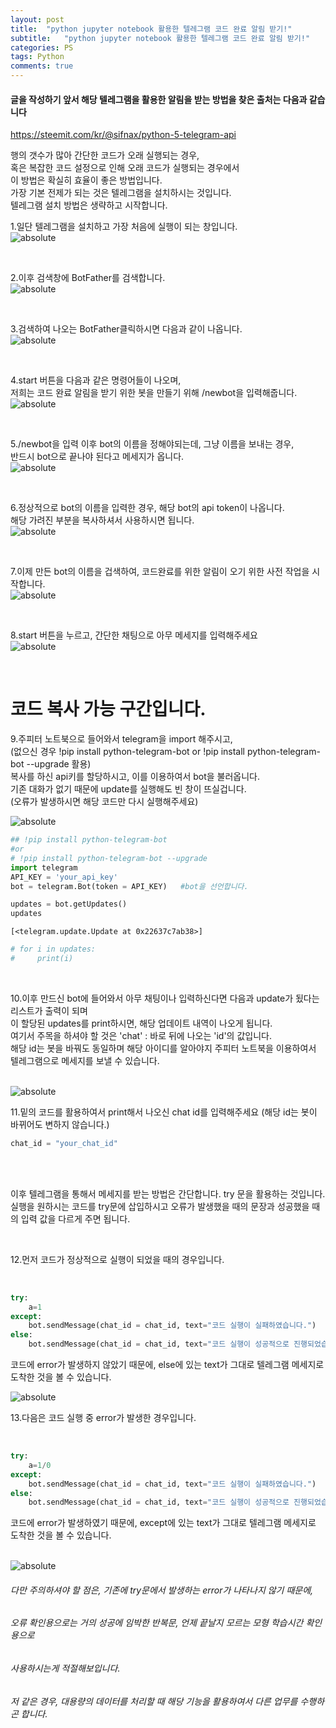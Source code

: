 ```yaml
---
layout: post
title:  "python jupyter notebook 활용한 텔레그램 코드 완료 알림 받기!"
subtitle:   "python jupyter notebook 활용한 텔레그램 코드 완료 알림 받기!"
categories: PS
tags: Python
comments: true
---
```


#### 글을 작성하기 앞서 해당 텔레그램을 활용한 알림을 받는 방법을 찾은 출처는 다음과 같습니다
<https://steemit.com/kr/@sifnax/python-5-telegram-api>

행의 갯수가 많아 간단한 코드가 오래 실행되는 경우,
<br/>
혹은 복잡한 코드 설정으로 인해 오래 코드가 실행되는 경우에서
<br/>
이 방법은 확실히 효율이 좋은 방법입니다.
<br/>
가장 기본 전제가 되는 것은 텔레그램을 설치하시는 것입니다.
<br/>
텔레그램 설치 방법은 생략하고 시작합니다.


1.일단 텔레그램을 설치하고 가장 처음에 실행이 되는 창입니다.
<br/>
<img data-action="zoom" src='{{ "/bluemumin.github.io/assets/img/telegram/t1.PNG" | relative_url }}' alt='absolute'>

<br/>

2.이후 검색창에 BotFather를 검색합니다.
<br/>
<img data-action="zoom" src='{{ "/bluemumin.github.io/assets/img/telegram/t2.PNG" | relative_url }}' alt='absolute'>

<br/>

3.검색하여 나오는 BotFather클릭하시면 다음과 같이 나옵니다.
<br/>
<img data-action="zoom" src='{{ "/bluemumin.github.io/assets/img/telegram/t3.PNG" | relative_url }}' alt='absolute'>

<br/>

4.start 버튼을 다음과 같은 명령어들이 나오며,
<br/>
  저희는 코드 완료 알림을 받기 위한 봇을 만들기 위해 /newbot을 입력해줍니다.
<br/>
<img data-action="zoom" src='{{ "/bluemumin.github.io/assets/img/telegram/t4.PNG" | relative_url }}' alt='absolute'>

<br/>

5./newbot을 입력 이후 bot의 이름을 정해야되는데, 그냥 이름을 보내는 경우,
<br/>
   반드시 bot으로 끝나야 된다고 메세지가 옵니다.
<br/>
<img data-action="zoom" src='{{ "/bluemumin.github.io/assets/img/telegram/t5.PNG" | relative_url }}' alt='absolute'>

<br/>

6.정상적으로 bot의 이름을 입력한 경우, 해당 bot의 api token이 나옵니다.
<br/>
  해당 가려진 부분을 복사하셔서 사용하시면 됩니다.
<br/>
<img data-action="zoom" src='{{ "/bluemumin.github.io/assets/img/telegram/t6.PNG" | relative_url }}' alt='absolute'>

<br/>

7.이제 만든 bot의 이름을 겁색하여, 코드완료를 위한 알림이 오기 위한 사전 작업을 시작합니다.
<br/>
<img data-action="zoom" src='{{ "/bluemumin.github.io/assets/img/telegram/t7.PNG" | relative_url }}' alt='absolute'>

<br/>

8.start 버튼을 누르고, 간단한 채팅으로 아무 메세지를 입력해주세요
<br/>
<img data-action="zoom" src='{{ "/bluemumin.github.io/assets/img/telegram/t8.PNG" | relative_url }}' alt='absolute'>

<br/>

# 코드 복사 가능 구간입니다.

9.주피터 노트북으로 들어와서 telegram을 import 해주시고, 
<br/>
(없으신 경우 !pip install python-telegram-bot or !pip install python-telegram-bot --upgrade 활용)
<br/>
  복사를 하신 api키를 할당하시고, 이를 이용하여서 bot을 불러옵니다.
  <br/>
  기존 대화가 없기 때문에 update를 실행해도 빈 창이 뜨실겁니다. 
  <br/>
  (오류가 발생하시면 해당 코드만 다시 실행해주세요)
<br/>

<img data-action="zoom" src='{{ "/bluemumin.github.io/assets/img/telegram/t9.PNG" | relative_url }}' alt='absolute'>

<br/>

```python
## !pip install python-telegram-bot
#or 
# !pip install python-telegram-bot --upgrade
import telegram
API_KEY = 'your_api_key'
bot = telegram.Bot(token = API_KEY)   #bot을 선언합니다.
```


```python
updates = bot.getUpdates()
updates
```




    [<telegram.update.Update at 0x22637c7ab38>]




```python
# for i in updates:
#     print(i)
```

<br/>

10.이후 만드신 bot에 들어와서 아무 채팅이나 입력하신다면 다음과 update가 됬다는 리스트가 출력이 되며
<br/>
   이 할당된 updates를 print하시면, 해당 업데이트 내역이 나오게 됩니다.
<br/>
   여기서 주목을 하셔야 할 것은 'chat' : 바로 뒤에 나오는 'id'의 값입니다.
<br/>
   해당 id는 봇을 바꿔도 동일하며 해당 아이디를 알아야지 주피터 노트북을 이용하여서 
<br/>
   텔레그램으로 메세지를 보낼 수 있습니다.

<br/>

<img data-action="zoom" src='{{ "/bluemumin.github.io/assets/img/telegram/t11.PNG" | relative_url }}' alt='absolute'>

<br/>

11.밑의 코드를 활용하여서 print해서 나오신 chat id를 입력해주세요 (해당 id는 봇이 바뀌어도 변하지 않습니다.)

```python
chat_id = "your_chat_id"
```

<br/><br/>

이후 텔레그램을 통해서 메세지를 받는 방법은 간단합니다. try 문을 활용하는 것입니다.
<br/>
실행을 원하시는 코드를 try문에 삽입하시고 오류가 발생했을 때의 문장과 성공했을 때의 입력 값을 다르게 주면 됩니다.

<br/>


12.먼저 코드가 정상적으로 실행이 되었을 때의 경우입니다.

<br/>

```python
try:
    a=1
except:
    bot.sendMessage(chat_id = chat_id, text="코드 실행이 실패하였습니다.")
else:
    bot.sendMessage(chat_id = chat_id, text="코드 실행이 성공적으로 진행되었습니다.")
```

코드에 error가 발생하지 않았기 때문에, else에  있는 text가 그대로 텔레그램 메세지로 도착한 것을 볼 수 있습니다.

<img data-action="zoom" src='{{ "/bluemumin.github.io/assets/img/telegram/t13.PNG" | relative_url }}' alt='absolute'>

<br/>

13.다음은 코드 실행 중 error가 발생한 경우입니다.

<br/>

```python
try:
    a=1/0
except:
    bot.sendMessage(chat_id = chat_id, text="코드 실행이 실패하였습니다.")
else:
    bot.sendMessage(chat_id = chat_id, text="코드 실행이 성공적으로 진행되었습니다.")
```

코드에 error가 발생하였기 때문에, except에  있는 text가 그대로 텔레그램 메세지로 도착한 것을 볼 수 있습니다.

<br/>

<img data-action="zoom" src='{{ "/bluemumin.github.io/assets/img/telegram/t15.PNG" | relative_url }}' alt='absolute'>

<br/>

###### 다만 주의하셔야 할 점은, 기존에 try문에서 발생하는 error가 나타나지 않기 때문에,
###### 오류 확인용으로는 거의 성공에 임박한 반복문, 언제 끝날지 모르는 모형 학습시간 확인용으로
###### 사용하시는게 적절해보입니다.

###### 저 같은 경우, 대용량의 데이터를 처리할 때 해당 기능을 활용하여서 다른 업무를 수행하곤 합니다.
